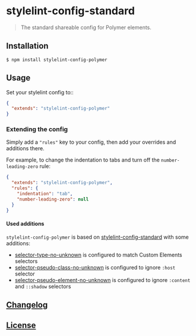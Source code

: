 # stylelint-config-standard

> The standard shareable config for Polymer elements.

## Installation

```console
$ npm install stylelint-config-polymer
```

## Usage

Set your stylelint config to::

```json
{
  "extends": "stylelint-config-polymer"
}
```

### Extending the config

Simply add a `"rules"` key to your config, then add your overrides and additions there.

For example, to change the indentation to tabs and turn off the `number-leading-zero` rule:

```json
{
  "extends": "stylelint-config-polymer",
  "rules": {
    "indentation": "tab",
    "number-leading-zero": null
  }
}
```

#### Used additions

`stylelint-config-polymer` is based on [stylelint-config-standard](https://github.com/stylelint/stylelint-config-standard) with some additions:

- [selector-type-no-unknown](https://github.com/stylelint/stylelint/tree/master/src/rules/selector-type-no-unknown) is configured to match Custom Elements selectors
- [selector-pseudo-class-no-unknown](https://github.com/stylelint/stylelint/tree/master/src/rules/selector-pseudo-class-no-unknown) is configured to ignore `:host` selector
- [selector-pseudo-element-no-unknown](https://github.com/stylelint/stylelint/tree/master/src/rules/selector-pseudo-element-no-unknown) is configured to ignore `:content` and `::shadow` selectors

## [Changelog](CHANGELOG.md)

## [License](LICENSE)

